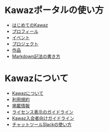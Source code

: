 # Kawazポータルの使い方

- [はじめてのKawaz](/helps/welcome/)
- [プロフィール](/helps/profiles/)
- [イベント](/helps/events/)
- [プロジェクト](/helps/projects/)
- [作品](/helps/products/)
- [Markdown記法の書き方](/helps/markdown/)

# Kawazについて

- [Kawazについて](/about/)
- [利用規約](/rules/)
- [掲載情報](/published/)
- [ライセンス表示のガイドライン](/guideline/credits/)
- [Kawaz入会者向けガイドライン](/helps/instruction/)
- [チャットツールSlackの使い方](/helps/slack/)


<!--
## 運営メンバー向け

- [お知らせ](/helps/announcement)
- [会員登録の認証](/helps/registration)
-->